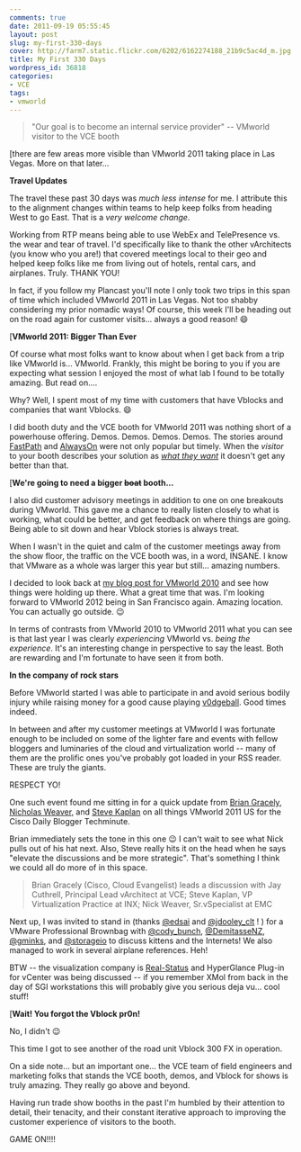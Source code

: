 ```yaml
---
comments: true
date: 2011-09-19 05:55:45
layout: post
slug: my-first-330-days
cover: http://farm7.static.flickr.com/6202/6162274188_21b9c5ac4d_m.jpg
title: My First 330 Days
wordpress_id: 36818
categories:
- VCE
tags:
- vmworld
---
```


> "Our goal is to become an internal service provider" -- VMworld visitor to the VCE booth



[there are few areas more visible than VMworld 2011 taking place in Las Vegas. More on that later...

**Travel Updates**

The travel these past 30 days was _much less intense_ for me. I attribute this to the alignment changes within teams to help keep folks from heading West to go East. That is a _very welcome change_. 

Working from RTP means being able to use WebEx and TelePresence vs. the wear and tear of travel. I'd specifically like to thank the other vArchitects (you know who you are!) that covered meetings local to their geo and helped keep folks like me from living out of hotels, rental cars, and airplanes. Truly. THANK YOU!

In fact, if you follow my Plancast you'll note I only took two trips in this span of time which included VMworld 2011 in Las Vegas. Not too shabby considering my prior nomadic ways! Of course, this week I'll be heading out on the road again for customer visits… always a good reason! :smile:

[**VMworld 2011: Bigger Than Ever** 

Of course what most folks want to know about when I get back from a trip like VMworld is… VMworld. Frankly, this might be boring to you if you are expecting what session I enjoyed the most of what lab I found to be totally amazing. But read on….

Why? Well, I spent most of my time with customers that have Vblocks and companies that want Vblocks. :smile: 

I did booth duty and the VCE booth for VMworld 2011 was nothing short of a powerhouse offering. Demos. Demos. Demos. Demos. The stories around [FastPath](http://www.vce.com/fastpath/) and [AlwaysOn](http://blog.aarondelp.com/2011/08/vce-vmwares-alwayson-desktop-solution.html) were not only popular but timely. When the _visitor_ to your booth describes your solution as _[what they want](http://vmforsp.typepad.com/vm-for-service-providers/2011/09/vmworld-2011-invisible-vdi-infrastructure-heres-how.html)_ it doesn't get any better than that.

[**We're going to need a bigger <strike>boat</strike> booth...**

I also did customer advisory meetings in addition to one on one breakouts during VMworld. This gave me a chance to really listen closely to what is working, what could be better, and get feedback on where things are going. Being able to sit down and hear Vblock stories is always treat.

When I wasn't in the quiet and calm of the customer meetings away from the show floor, the traffic on the VCE booth was, in a word, INSANE. I know that VMware as a whole was larger this year but still… amazing numbers. 

I decided to look back at [my blog post for VMworld 2010](http://fudge.org/vmworld-2010/) and see how things were holding up there. What a great time that was. I'm looking forward to VMworld 2012 being in San Francisco again. Amazing location. You can actually go outside. :wink:

In terms of contrasts from VMworld 2010 to VMworld 2011 what you can see is that last year I was clearly _experiencing_ VMworld vs. _being the experience_. It's an interesting change in perspective to say the least.  Both are rewarding and I'm fortunate to have seen it from both.

**In the company of rock stars**

Before VMworld started I was able to participate in and avoid serious bodily injury while raising money for a good cause playing [v0dgeball](https://www.seeuthere.com/rsvp/invitation/invitation.asp?id=/m2c4ec-1710YNCV5FLYX). Good times indeed.

In between and after my customer meetings at VMworld I was fortunate enough to be included on some of the lighter fare and events with fellow bloggers and luminaries of the cloud and virtualization world -- many of them are the prolific ones you've probably got loaded in your RSS reader. These are truly the giants. 

RESPECT YO!

One such event found me sitting in for a quick update from [Brian Gracely](http://www.briangracely.com/), [Nicholas Weaver](http://nickapedia.com/), and [Steve Kaplan](http://www.bythebell.com/) on all things VMworld 2011 US for the Cisco Daily Blogger Techminute.

Brian immediately sets the tone in this one :wink: I can't wait to see what Nick pulls out of his hat next. Also, Steve really hits it on the head when he says "elevate the discussions and be more strategic". That's something I think we could all do more of in this space.





> Brian Gracely (Cisco, Cloud Evangelist) leads a discussion with Jay Cuthrell, Principal Lead vArchitect at VCE; Steve Kaplan, VP Virtualization Practice at INX; Nick Weaver, Sr.vSpecialist at EMC



Next up, I was invited to stand in (thanks [@edsai](http://twitter.com/edsai) and [@jdooley_clt](http://twitter.com/jdooley_clt) ! ) for a VMware Professional Brownbag with [@cody_bunch](http://twitter.com/cody_bunch), [@DemitasseNZ](http://twitter.com/DemitasseNZ), [@gminks](http://twitter.com/gminks), and [@storageio](http://twitter.com/storageio) to discuss kittens and the Internets! We also managed to work in several airplane references. Heh!



BTW -- the visualization company is [Real-Status](http://www.real-status.com/) and HyperGlance Plug-in for vCenter was being discussed -- if you remember XMol from back in the day of SGI workstations this will probably give you serious deja vu… cool stuff!

[**Wait! You forgot the Vblock pr0n!**

No, I didn't :wink: 

This time I got to see another of the road unit Vblock 300 FX in operation. 

On a side note… but an important one… the VCE team of field engineers and marketing folks that stands the VCE booth, demos, and Vblock for shows is truly amazing. They really go above and beyond. 

Having run trade show booths in the past I'm humbled by their attention to detail, their tenacity, and their constant iterative approach to improving the customer experience of visitors to the booth.

GAME ON!!!!
